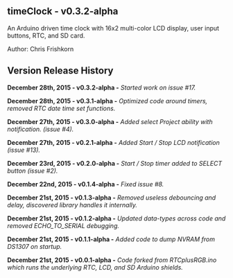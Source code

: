 timeClock - v0.3.2-alpha 
---
An Arduino driven time clock with 16x2 multi-color LCD display, user input buttons, RTC, and SD card.

Author: Chris Frishkorn

Version Release History
---
**December 28th, 2015 - v0.3.2-alpha -** *Started work on issue #17.*

**December 28th, 2015 - v0.3.1-alpha -** *Optimized code around timers, removed RTC date time set functions.*

**December 27th, 2015 - v0.3.0-alpha -** *Added select Project ability with notification. (issue #4).*

**December 27th, 2015 - v0.2.1-alpha -** *Added Start / Stop LCD notification (issue #13).*

**December 23rd, 2015 - v0.2.0-alpha -** *Start / Stop timer added to SELECT button (issue #2).*

**December 22nd, 2015 - v0.1.4-alpha -** *Fixed issue #8.*

**December 21st, 2015 - v0.1.3-alpha -** *Removed useless debouncing and delay, discovered library handles it internally.*

**December 21st, 2015 - v0.1.2-alpha -** *Updated data-types across code and removed ECHO_TO_SERIAL debugging.*

**December 21st, 2015 - v0.1.1-alpha -** *Added code to dump NVRAM from DS1307 on startup.*

**December 21st, 2015 - v0.0.1-alpha -** *Code forked from RTCplusRGB.ino which runs the underlying RTC, LCD, and SD Arduino shields.*